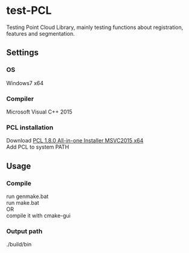 # test-PCL  
Testing Point Cloud Library, mainly testing functions about registration, features and segmentation.  

## Settings
### OS  
Windows7 x64  
### Compiler  
Microsoft Visual C++ 2015  
### PCL installation  
Download [PCL 1.8.0 All-in-one Installer MSVC2015 x64](https://1drv.ms/u/s!ApoY_0Ymu57sg5QiqO2sR1k-zcSi_w)  
Add PCL to system PATH   
  
## Usage
### Compile
run genmake.bat  
run make.bat  
OR  
compile it with cmake-gui  
### Output path
./build/bin
